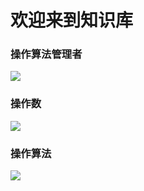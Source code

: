 # 欢迎来到知识库

### 操作算法管理者

  <a href="https://github.com/BeardedManZhao/algorithmStar/blob/main/KnowledgeDocument/OperationAlgorithmManager-Chinese.md">
  <img src = "https://user-images.githubusercontent.com/113756063/195589564-594382f0-f720-4beb-963b-370ecfa053af.png"/>
  </a>

### 操作数

  <a href="https://github.com/BeardedManZhao/algorithmStar/blob/main/KnowledgeDocument/Operands-Chinese.md">
  <img src = "https://user-images.githubusercontent.com/113756063/195589459-f4aaa091-2386-48c1-8fff-7bd914925e2c.png"/>
  </a>

### 操作算法

  <a href="https://github.com/BeardedManZhao/algorithmStar/blob/main/KnowledgeDocument/OperationAlgorithm-Chinese.md">
  <img src = "https://user-images.githubusercontent.com/113756063/195589413-4f7e2bba-850c-49fa-92f0-dce659269156.png"/>
  </a>

[//]: # (### API 使用文档)

[//]: # ()

[//]: # (  <a href="https://github.com/BeardedManZhao/algorithmStar/blob/main/KnowledgeDocument/API%20Usage%20Document-Chinese.md">)

[//]: # (  <img src = "https://user-images.githubusercontent.com/113756063/195589613-8ed410a8-b90b-4fc5-a296-069a31b69cc5.png"/>)

[//]: # (  </a>)
